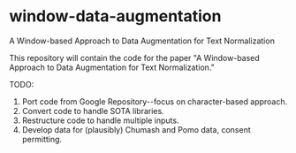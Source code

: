 # window-data-augmentation

A Window-based Approach to Data Augmentation for Text Normalization

This repository will contain the code for the paper "A Window-based Approach to Data Augmentation for Text Normalization."

TODO:
1. Port code from Google Repository--focus on character-based approach.
2. Convert code to handle SOTA libraries.
3. Restructure code to handle multiple inputs.
4. Develop data for (plausibly) Chumash and Pomo data, consent permitting.
